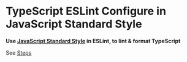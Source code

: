 # TypeScript ESLint Configure in JavaScript Standard Style

**Use [JavaScript Standard Style](https://standardjs.com/) in ESLint, to lint & format TypeScript**

See [Steps](./steps.md)